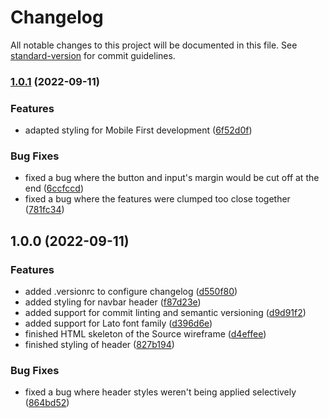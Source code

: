 # Changelog

All notable changes to this project will be documented in this file. See [standard-version](https://github.com/conventional-changelog/standard-version) for commit guidelines.

### [1.0.1](https://github.com/Operaismo/Source/compare/v1.0.0...v1.0.1) (2022-09-11)


### Features

* adapted styling for Mobile First development ([6f52d0f](https://github.com/Operaismo/Source/commits/6f52d0fe7548ec8040078efb2293e3dbdc52de52))


### Bug Fixes

* fixed a bug where the button and input's margin would be cut off at the end ([6ccfccd](https://github.com/Operaismo/Source/commits/6ccfccdb879db5644461d678329d751477b01970))
* fixed a bug where the features were clumped too close together ([781fc34](https://github.com/Operaismo/Source/commits/781fc34dd790a6998b32bcc5bcb24bdcc78fbda2))

## 1.0.0 (2022-09-11)


### Features

* added .versionrc to configure changelog ([d550f80](https://github.com/Operaismo/Source/commits/d550f804599d68ffb79e55f70893711e20dab634))
* added styling for navbar header ([f87d23e](https://github.com/Operaismo/Source/commits/f87d23e6553d0eeab7f87fffdca54ce85ebff719))
* added support for commit linting and semantic versioning ([d9d91f2](https://github.com/Operaismo/Source/commits/d9d91f2ba90bb18820604da9fbee844f262a2561))
* added support for Lato font family ([d396d6e](https://github.com/Operaismo/Source/commits/d396d6e4cfd3031e8fd441e36bee20dd676d37dc))
* finished HTML skeleton of the Source wireframe ([d4effee](https://github.com/Operaismo/Source/commits/d4effee31aa482373d5f35e2c86f611e89449c28))
* finished styling of header ([827b194](https://github.com/Operaismo/Source/commits/827b1945b07b85eee2797517a38f70d91e0659aa))


### Bug Fixes

* fixed a bug where header styles weren't being applied selectively ([864bd52](https://github.com/Operaismo/Source/commits/864bd52ba7b955469137437d4a2c621547269e22))
